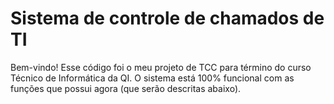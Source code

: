 # Sistema de controle de chamados de TI
Bem-vindo! Esse código foi o meu projeto de TCC para término do curso Técnico de Informática da QI.
O sistema está 100% funcional com as funções que possui agora (que serão descritas abaixo).
